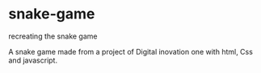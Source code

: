 # snake-game
recreating the snake game

A snake game made from a project of Digital inovation one with html, Css and javascript.